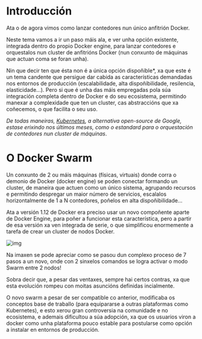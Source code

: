 # Introducción

Ata o de agora vimos como lanzar contedores nun único anfitrión Docker.

Neste tema vamos a ir un paso máis ala, e ver unha opción existente, integrada dentro do propio Docker engine, para lanzar contedores e orquestalos nun cluster de anfitrións Docker (nun conxunto de máquinas que actuan coma se foran unha).

Nin que decir ten que ésta non é a única opción dispoñible\*, xa que este é un tema candente que persigue dar cabida as características demandadas nos entornos de producción (escalabilidade, alta dispoñibilidade, resilencia, elasticidade...). Pero si que é unha das máis empregadas pola súa integración completa dentro de Docker e do seu ecosistema,  permitindo manexar a complexidade que ten un cluster, cas abstraccións que xa coñecemos, o que facilita o seu uso.

*De todas maneiras, [Kubernetes](https://kubernetes.io), a alternativa open-source de Google, estase erixindo nos últimos meses, como o estandard para o orquestación de contedores nun cluster de máquinas*.

# O Docker Swarm

Un conxunto de 2 ou máis máquinas (físicas, virtuais) donde corra o demonio de Docker (docker engine) se poden conectar formando un cluster, de maneira que actuen como un único sistema, agrupando recursos e permitindo despregar un maior número de servicios, escalalos horizontalmente de 1 a N contedores, poñelos en alta dispoñibilidade...

Ata a versión 1.12 de Docker era preciso usar un novo compoñente aparte de Docker Engine, para poñer a funcionar esta característica, pero a partir de esa versión xa ven integrada de serie, o que simplificou enormemente a tarefa de crear un cluster de nodos Docker.

![img](../_media/05_docker_swarm/swarm01.png)

Na imaxen se pode apreciar como se pasou dun complexo proceso de 7 pasos a un novo, onde con 2 sinxelos comandos se logra activar o modo Swarm entre 2 nodos!

Sobra decir que, a pesar das ventaxes, sempre hai certos contras, xa que esta evolución rompeu con moitas asuncións definidas incialmente.

O novo swarm a pesar de ser compatible co anterior, modificaba os conceptos base de traballo (para equipararse a outras plataformas como Kubernetes), e esto xerou gran controversia na comunidade e no ecosistema, e ademais dificultou a súa adopción, xa que os usuarios viron a docker como unha plataforma pouco estable para postularse como opción a instalar en entornos de producción.
